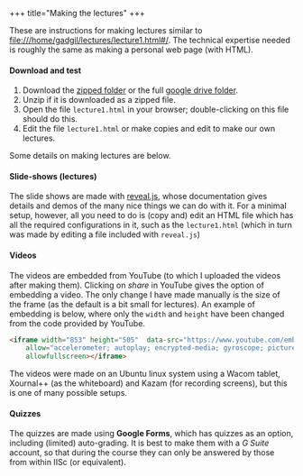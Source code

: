 +++
title="Making the lectures"
+++

These are instructions for making lectures similar to [file:///home/gadgil/lectures/lecture1.html#/](file:///home/gadgil/lectures/lecture1.html#/). The technical expertise needed is roughly the same as making a personal web page (with HTML).

#### Download and test

1. Download the [zipped folder](https://math.iisc.ac.in/~gadgil/lectures.zip) or the full [google drive folder](https://drive.google.com/drive/folders/1McWVgZZL_422I51EY_pAeZGsbdW_Acuw?usp=sharing).
2. Unzip if it is downloaded as a zipped file.
3. Open the file `lecture1.html` in your browser; double-clicking on this file should do this.
4. Edit the file `lecture1.html` or make copies and edit to make our own lectures.

Some details on making lectures are below.

#### Slide-shows (lectures)

The slide shows are made with [reveal.js](https://revealjs.com/), whose documentation gives details and demos of the many nice things we can do with it. 
For a minimal setup, however, all you need to do is (copy and) edit an HTML file which has all the required configurations in it, such as the `lecture1.html` 
(which in turn was made by editing a file included with `reveal.js`)

#### Videos

The videos are embedded from YouTube (to which I uploaded the videos after making them). Clicking on _share_ in YouTube gives the option of embedding a video.
The only change I have made manually is the size of the frame (as the default is a bit small for lectures). An example of embedding is below, where only the `width` and `height` have been changed from the code provided by YouTube.

```html
<iframe width="853" height="505"  data-src="https://www.youtube.com/embed/hFtqRCmM6ys" frameborder="0"
    allow="accelerometer; autoplay; encrypted-media; gyroscope; picture-in-picture"
    allowfullscreen></iframe>
```

The videos were made on an Ubuntu linux system using a Wacom tablet, Xournal++ (as the whiteboard) and Kazam (for recording screens), but this is one of many possible setups.

#### Quizzes

The quizzes are made using __Google Forms__, which has quizzes as an option, including (limited) auto-grading. It is best to make them with a _G Suite_ account, so that during the course they can only be answered by those from within IISc (or equivalent).
